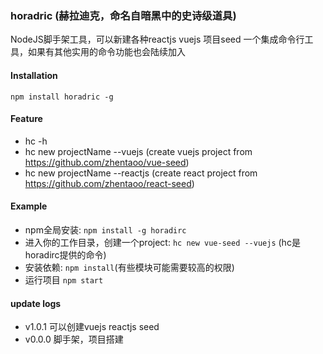 ### horadric (赫拉迪克，命名自暗黑中的史诗级道具)
NodeJS脚手架工具，可以新建各种reactjs vuejs 项目seed
一个集成命令行工具，如果有其他实用的命令功能也会陆续加入

#### Installation
`npm install horadric -g`

#### Feature
- hc -h
- hc new projectName --vuejs (create vuejs project from https://github.com/zhentaoo/vue-seed)
- hc new projectName --reactjs (create react project from https://github.com/zhentaoo/react-seed)

#### Example
 - npm全局安装: `npm install -g horadirc`
 - 进入你的工作目录，创建一个project: `hc new vue-seed --vuejs` (hc是horadirc提供的命令)
 - 安装依赖: `npm install`(有些模块可能需要较高的权限)
 - 运行项目 `npm start`

#### update logs
- v1.0.1 可以创建vuejs reactjs seed
- v0.0.0 脚手架，项目搭建
